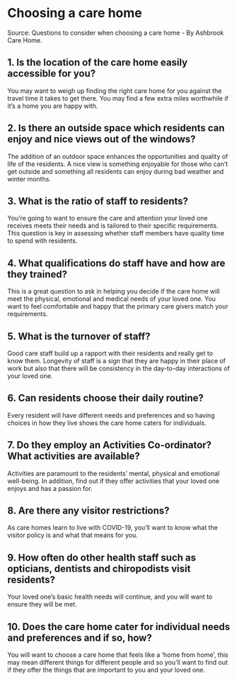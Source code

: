 # Choosing a care home

Source: Questions to consider when choosing a care home - By Ashbrook Care Home.


## 1. Is the location of the care home easily accessible for you?

You may want to weigh up finding the right care home for you against the travel
time it takes to get there. You may find a few extra miles worthwhile if it’s a
home you are happy with.

## 2. Is there an outside space which residents can enjoy and nice views out of the windows?

The addition of an outdoor space enhances the opportunities and quality of life
of the residents. A nice view is something enjoyable for those who can’t get
outside and something all residents can enjoy during bad weather and winter
months.

## 3. What is the ratio of staff to residents?

You’re going to want to ensure the care and attention your loved one receives
meets their needs and is tailored to their specific requirements. This question
is key in assessing whether staff members have quality time to spend with
residents.

## 4. What qualifications do staff have and how are they trained?

This is a great question to ask in helping you decide if the care home will meet
the physical, emotional and medical needs of your loved one. You want to feel
comfortable and happy that the primary care givers match your requirements.

## 5. What is the turnover of staff?

Good care staff build up a rapport with their residents and really get to know
them. Longevity of staff is a sign that they are happy in their place of work
but also that there will be consistency in the day-to-day interactions of your
loved one.

## 6. Can residents choose their daily routine?

Every resident will have different needs and preferences and so having choices
in how they live shows the care home caters for individuals.

## 7. Do they employ an Activities Co-ordinator? What activities are available?

Activities are paramount to the residents’ mental, physical and emotional
well-being. In addition, find out if they offer activities that your loved one
enjoys and has a passion for.

## 8. Are there any visitor restrictions?

As care homes learn to live with COVID-19, you’ll want to know what the visitor
policy is and what that means for you.

## 9. How often do other health staff such as opticians, dentists and chiropodists visit residents?

Your loved one’s basic health needs will continue, and you will want to ensure
they will be met.

## 10. Does the care home cater for individual needs and preferences and if so, how?

You will want to choose a care home that feels like a ‘home from home’, this may
mean different things for different people and so you’ll want to find out if
they offer the things that are important to you and your loved one.
